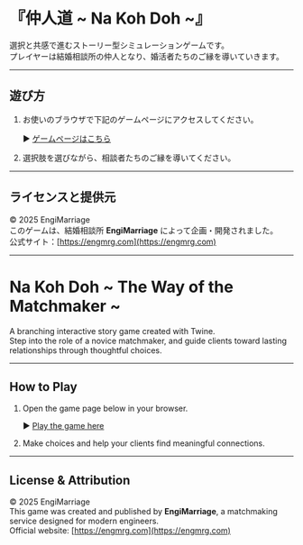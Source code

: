 # 『仲人道 ~ Na Koh Doh ~』

選択と共感で進むストーリー型シミュレーションゲームです。  
プレイヤーは結婚相談所の仲人となり、婚活者たちのご縁を導いていきます。

---

## 遊び方

1. お使いのブラウザで下記のゲームページにアクセスしてください。

   ▶ [ゲームページはこちら](https://hiro-kaki-dev.github.io/nakohdoh-game/)

2. 選択肢を選びながら、相談者たちのご縁を導いてください。

---

## ライセンスと提供元

© 2025 EngiMarriage  
このゲームは、結婚相談所 **EngiMarriage** によって企画・開発されました。  
公式サイト：[https://engmrg.com](https://engmrg.com)

---

# Na Koh Doh ~ The Way of the Matchmaker ~

A branching interactive story game created with Twine.  
Step into the role of a novice matchmaker, and guide clients toward lasting relationships through thoughtful choices.

---

## How to Play

1. Open the game page below in your browser.

   ▶ [Play the game here](https://hiro-kaki-dev.github.io/nakohdoh-game/nakohdoh.html)

2. Make choices and help your clients find meaningful connections.

---

## License & Attribution

© 2025 EngiMarriage  
This game was created and published by **EngiMarriage**, a matchmaking service designed for modern engineers.  
Official website: [https://engmrg.com](https://engmrg.com)
